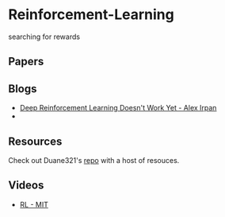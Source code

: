 # Reinforcement-Learning
searching for rewards

## Papers


## Blogs

- [Deep Reinforcement Learning Doesn't Work Yet - Alex Irpan](https://www.alexirpan.com/2018/02/14/rl-hard.html)
- 


## Resources 

Check out Duane321's [repo](https://github.com/Duane321/reinforcement-learning-resources) with a host of resouces. 


## Videos

- [RL - MIT](https://www.youtube.com/watch?v=to-lHJfK4pw)
